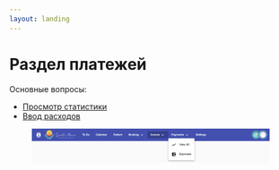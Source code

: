 ```yaml
---
layout: landing
---
```


# Раздел платежей

Основные вопросы:

* [Просмотр статистики](../to-do-section/viewing-statistics.md)
* [Ввод расходов](entering-expenses.md)

<figure><img src="../../../.gitbook/assets/image (3) (1).png" alt=""><figcaption></figcaption></figure>
